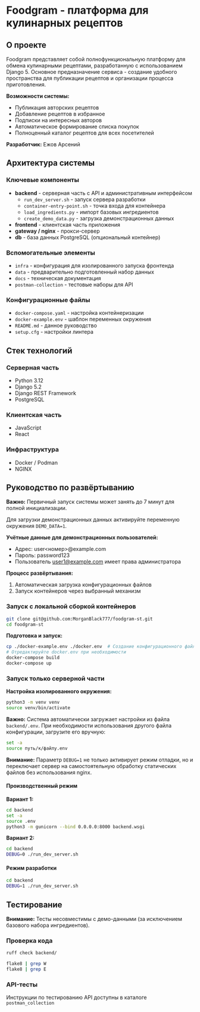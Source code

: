 # Foodgram - платформа для кулинарных рецептов

## О проекте

Foodgram представляет собой полнофункциональную платформу для обмена кулинарными рецептами, разработанную с использованием Django 5. Основное предназначение сервиса - создание удобного пространства для публикации рецептов и организации процесса приготовления.

**Возможности системы:**
- Публикация авторских рецептов
- Добавление рецептов в избранное
- Подписки на интересных авторов
- Автоматическое формирование списка покупок
- Полноценный каталог рецептов для всех посетителей

**Разработчик:** Ежов Арсений

## Архитектура системы

### Ключевые компоненты
* **backend** - серверная часть с API и административным интерфейсом
  * `run_dev_server.sh` - запуск сервера разработки
  * `container-entry-point.sh` - точка входа для контейнера
  * `load_ingredients.py` - импорт базовых ингредиентов
  * `create_demo_data.py` - загрузка демонстрационных данных
* **frontend** - клиентская часть приложения
* **gateway / nginx** - прокси-сервер
* **db** - база данных PostgreSQL (опциональный контейнер)

### Вспомогательные элементы
* `infra` - конфигурация для изолированного запуска фронтенда
* `data` - предварительно подготовленный набор данных
* `docs` - техническая документация
* `postman-collection` - тестовые наборы для API

### Конфигурационные файлы
* `docker-compose.yaml` - настройка контейнеризации
* `docker-example.env` - шаблон переменных окружения
* `README.md` - данное руководство
* `setup.cfg` - настройки линтера

## Стек технологий

### Серверная часть
* Python 3.12
* Django 5.2
* Django REST Framework
* PostgreSQL

### Клиентская часть
* JavaScript
* React

### Инфраструктура
* Docker / Podman
* NGINX

## Руководство по развёртыванию

**Важно:** Первичный запуск системы может занять до 7 минут для полной инициализации.

Для загрузки демонстрационных данных активируйте переменную окружения `DEMO_DATA=1`.

**Учётные данные для демонстрационных пользователей:**
* Адрес: user<номер>@example.com
* Пароль: password123
* Пользователь user1@example.com имеет права администратора

**Процесс развёртывания:**
1. Автоматическая загрузка конфигурационных файлов
2. Запуск контейнеров через выбранный механизм

### Запуск с локальной сборкой контейнеров
```bash
git clone git@github.com:MorganBlack777/foodgram-st.git
cd foodgram-st
```

**Подготовка и запуск:**
```bash
cp ./docker-example.env ./docker.env  # Создание конфигурационного файла
# Отредактируйте docker.env при необходимости
docker-compose build 
docker-compose up
```

### Запуск только серверной части

**Настройка изолированного окружения:**
```bash
python3 -m venv venv
source venv/bin/activate
```

**Важно:** Система автоматически загружает настройки из файла `backend/.env`. При необходимости использования другого файла конфигурации, загрузите его вручную:

```bash
set -a
source путь/к/файлу.env
```

**Внимание:** Параметр `DEBUG=1` не только активирует режим отладки, но и переключает сервер на самостоятельную обработку статических файлов без использования nginx.

#### Производственный режим
**Вариант 1:**
```bash
cd backend
set -a
source .env
python3 -m gunicorn --bind 0.0.0.0:8000 backend.wsgi
```

**Вариант 2:**
```bash
cd backend
DEBUG=0 ./run_dev_server.sh
```

#### Режим разработки
```bash
cd backend
DEBUG=1 ./run_dev_server.sh
```

## Тестирование

**Внимание:** Тесты несовместимы с демо-данными (за исключением базового набора ингредиентов).

### Проверка кода
```bash
ruff check backend/
```

```bash
flake8 | grep W
flake8 | grep E
```

### API-тесты
Инструкции по тестированию API доступны в каталоге `postman_collection`
